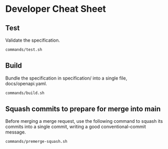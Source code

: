 # Developer Cheat Sheet

## Test

Validate the specification.

```bash
commands/test.sh
```

## Build

Bundle the specification in specification/ into a single file,
docs/openapi.yaml.

```bash
commands/build.sh
```

## Squash commits to prepare for merge into main

Before merging a merge request, use the following command to squash its
commits into a single commit, writing a good conventional-commit message.

```bash
commands/premerge-squash.sh
```
